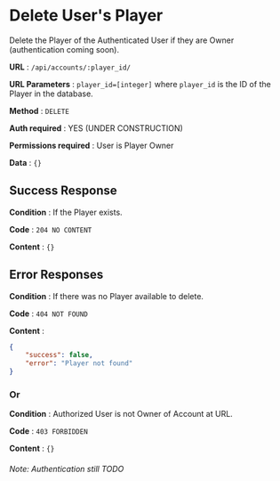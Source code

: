 # Delete User's Player

Delete the Player of the Authenticated User if they are Owner (authentication coming soon).

**URL** : `/api/accounts/:player_id/`

**URL Parameters** : `player_id=[integer]` where `player_id` is the ID of the Player in the
database.

**Method** : `DELETE`

**Auth required** : YES (UNDER CONSTRUCTION)

**Permissions required** : User is Player Owner

**Data** : `{}`

## Success Response

**Condition** : If the Player exists.

**Code** : `204 NO CONTENT`

**Content** : `{}`

## Error Responses

**Condition** : If there was no Player available to delete.

**Code** : `404 NOT FOUND`

**Content** :
```json
{
    "success": false,
    "error": "Player not found"
}
```

### Or

**Condition** : Authorized User is not Owner of Account at URL.

**Code** : `403 FORBIDDEN`

**Content** : `{}`

###### Note: Authentication still TODO